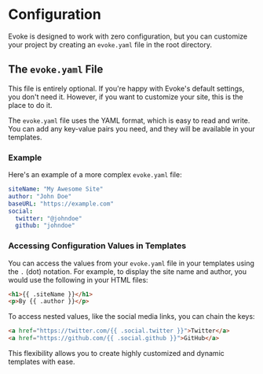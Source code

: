 # Configuration

Evoke is designed to work with zero configuration, but you can customize your project by creating an `evoke.yaml` file in the root directory.

## The `evoke.yaml` File

This file is entirely optional. If you're happy with Evoke's default settings, you don't need it. However, if you want to customize your site, this is the place to do it.

The `evoke.yaml` file uses the YAML format, which is easy to read and write. You can add any key-value pairs you need, and they will be available in your templates.

### Example

Here's an example of a more complex `evoke.yaml` file:

```yaml
siteName: "My Awesome Site"
author: "John Doe"
baseURL: "https://example.com"
social:
  twitter: "@johndoe"
  github: "johndoe"
```

### Accessing Configuration Values in Templates

You can access the values from your `evoke.yaml` file in your templates using the `.` (dot) notation. For example, to display the site name and author, you would use the following in your HTML files:

```html
<h1>{{ .siteName }}</h1>
<p>By {{ .author }}</p>
```

To access nested values, like the social media links, you can chain the keys:

```html
<a href="https://twitter.com/{{ .social.twitter }}">Twitter</a>
<a href="https://github.com/{{ .social.github }}">GitHub</a>
```

This flexibility allows you to create highly customized and dynamic templates with ease.

